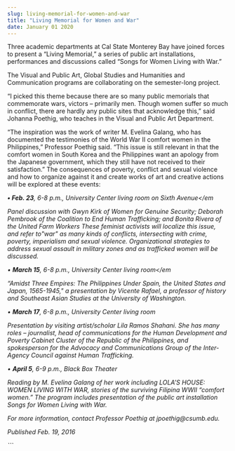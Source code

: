 ```yaml
---
slug: living-memorial-for-women-and-war
title: "Living Memorial for Women and War"
date: January 01 2020
---
```


 
<p>
  Three academic departments at Cal State Monterey Bay have joined forces to
  present a “Living Memorial,” a series of public art installations,
  performances and discussions called “Songs for Women Living with War.”
</p>
<p>
  The Visual and Public Art, Global Studies and Humanities and Communication
  programs are collaborating on the semester&#45;long project.
</p>
<p>
  “I picked this theme because there are so many public memorials that
  commemorate wars, victors – primarily men. Though women suffer so much in
  conflict, there are hardly any public sites that acknowledge this,” said
  Johanna Poethig, who teaches in the Visual and Public Art Department.
</p>
<p>
  “The inspiration was the work of writer M. Evelina Galang, who has documented
  the testimonies of the World War II comfort women in the Philippines,”
  Professor Poethig said. “This issue is still relevant in that the comfort
  women in South Korea and the Philippines want an apology from the Japanese
  government, which they still have not received to their satisfaction.” The
  consequences of poverty, conflict and sexual violence and how to organize
  against it and create works of art and creative actions will be explored at
  these events:

  <em
    ><strong>• Feb. 23</strong>, 6&#45;8 p.m., University Center living room on
    Sixth Avenue</em
  >
  Panel discussion with Gwyn Kirk of Women for Genuine Security; Deborah
  Pembrook of the Coalition to End Human Trafficking; and Bonita Rivera of the
  United Farm Workers These feminist activists will localize this issue, and
  refer to"war" as many kinds of conflicts, intersecting with crime, poverty,
  imperialism and sexual violence. Organizational strategies to address sexual
  assault in military zones and as trafficked women will be discussed.

  <em
    >• <strong>March 15</strong>, 6&#45;8 p.m., University Center living
    room</em
  >
  “Amidst Three Empires: The Philippines Under Spain, the United States and
  Japan, 1565&#45;1945," a presentation by Vicente Rafael, a professor of
  history and Southeast Asian Studies at the University of Washington.
</p>
<p>
  <em
    >• <strong>March 17</strong>, 6&#45;8 p.m., University Center living
    room</em
  >
</p>
<p>
  Presentation by visiting artist/scholar Lila Ramos Shahani. She has many roles
  – journalist, head of communications for the Human Development and Poverty
  Cabinet Cluster of the Republic of the Philippines, and spokesperson for the
  Advocacy and Communications Group of the Inter&#45;Agency Council against
  Human Trafficking.
</p>
<p>
  <em>• <strong>April 5</strong>, 6&#45;9 p.m., Black Box Theater</em>
</p>
<p>
  Reading by M. Evelina Galang of her work including LOLA’S HOUSE: WOMEN LIVING
  WITH WAR, stories of the surviving Filipina WWII “comfort women.” The program
  includes presentation of the public art installation Songs for Women Living
  with War.
</p>
<p>For more information, contact Professor Poethig at jpoethig@csumb.edu.</p>
<p><em>Published Feb. 19, 2016</em></p>
```
